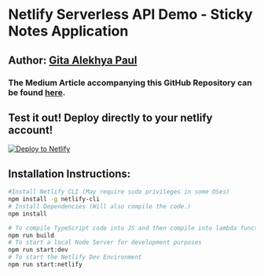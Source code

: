 # Netlify Serverless API Demo - Sticky Notes Application

## **Author: [Gita Alekhya Paul](https://github.com/gitaalekhyapaul)**

### **The Medium Article accompanying this GitHub Repository can be found [here](#).**

## **Test it out! Deploy directly to your netlify account!**

[![Deploy to Netlify](https://www.netlify.com/img/deploy/button.svg "Deploy to Netlify")](https://app.netlify.com/start/deploy?repository=https://github.com/gitaalekhyapaul/netlify-serverless)

## **Installation Instructions:**

```bash
#Install Netlify CLI (May require sudo privileges in some OSes)
npm install -g netlify-cli
# Install Dependencies (Will also compile the code.)
npm install

# To compile TypeScript code into JS and then compile into lambda functions
npm run build
# To start a local Node Server for development purposes
npm run start:dev
# To start the Netlify Dev Environment
npm run start:netlify
```
